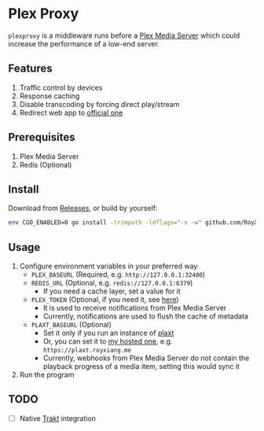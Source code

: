 # Plex Proxy

`plexproxy` is a middleware runs before a [Plex Media Server](https://www.plex.tv/media-server-downloads/) which could increase
the performance of a low-end server.

## Features

1. Traffic control by devices
2. Response caching
3. Disable transcoding by forcing direct play/stream
4. Redirect web app to [official one](https://app.plex.tv/desktop)

## Prerequisites

1. Plex Media Server
2. Redis (Optional)

## Install

Download from [Releases](https://github.com/RoyXiang/plexproxy/releases), or build by yourself:

```sh
env CGO_ENABLED=0 go install -trimpath -ldflags="-s -w" github.com/RoyXiang/plexproxy@latest
```

## Usage

1. Configure environment variables in your preferred way
   - `PLEX_BASEURL` (Required, e.g. `http://127.0.0.1:32400`)
   - `REDIS_URL` (Optional, e.g. `redis://127.0.0.1:6379`)
     * If you need a cache layer, set a value for it
   - `PLEX_TOKEN` (Optional, if you need it, see [here](https://support.plex.tv/articles/204059436-finding-an-authentication-token-x-plex-token/))
     * It is used to receive notifications from Plex Media Server
     * Currently, notifications are used to flush the cache of metadata
   - `PLAXT_BASEURL` (Optional)
     * Set it only if you run an instance of [plaxt](https://github.com/RoyXiang/goplaxt/releases)
     * Or, you can set it to [my hosted one](https://plaxt.royxiang.me), e.g. `https://plaxt.royxiang.me`
     * Currently, webhooks from Plex Media Server do not contain the playback progress of a media item, setting this would
       sync it
2. Run the program

## TODO

- [ ] Native [Trakt](https://trakt.tv/) integration
